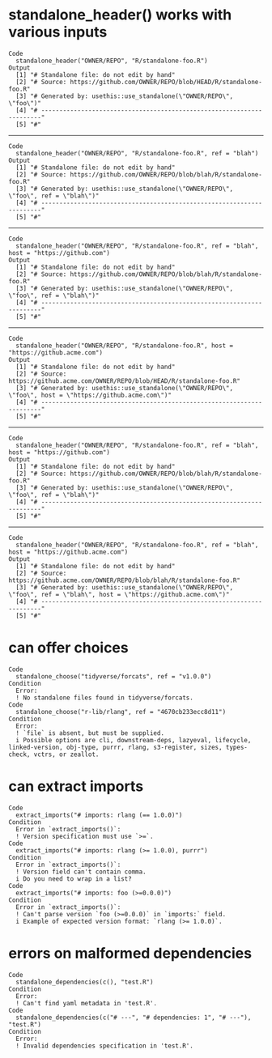 # standalone_header() works with various inputs

    Code
      standalone_header("OWNER/REPO", "R/standalone-foo.R")
    Output
      [1] "# Standalone file: do not edit by hand"                                  
      [2] "# Source: https://github.com/OWNER/REPO/blob/HEAD/R/standalone-foo.R"    
      [3] "# Generated by: usethis::use_standalone(\"OWNER/REPO\", \"foo\")"        
      [4] "# ----------------------------------------------------------------------"
      [5] "#"                                                                       

---

    Code
      standalone_header("OWNER/REPO", "R/standalone-foo.R", ref = "blah")
    Output
      [1] "# Standalone file: do not edit by hand"                                          
      [2] "# Source: https://github.com/OWNER/REPO/blob/blah/R/standalone-foo.R"            
      [3] "# Generated by: usethis::use_standalone(\"OWNER/REPO\", \"foo\", ref = \"blah\")"
      [4] "# ----------------------------------------------------------------------"        
      [5] "#"                                                                               

---

    Code
      standalone_header("OWNER/REPO", "R/standalone-foo.R", ref = "blah", host = "https://github.com")
    Output
      [1] "# Standalone file: do not edit by hand"                                          
      [2] "# Source: https://github.com/OWNER/REPO/blob/blah/R/standalone-foo.R"            
      [3] "# Generated by: usethis::use_standalone(\"OWNER/REPO\", \"foo\", ref = \"blah\")"
      [4] "# ----------------------------------------------------------------------"        
      [5] "#"                                                                               

---

    Code
      standalone_header("OWNER/REPO", "R/standalone-foo.R", host = "https://github.acme.com")
    Output
      [1] "# Standalone file: do not edit by hand"                                                              
      [2] "# Source: https://github.acme.com/OWNER/REPO/blob/HEAD/R/standalone-foo.R"                           
      [3] "# Generated by: usethis::use_standalone(\"OWNER/REPO\", \"foo\", host = \"https://github.acme.com\")"
      [4] "# ----------------------------------------------------------------------"                            
      [5] "#"                                                                                                   

---

    Code
      standalone_header("OWNER/REPO", "R/standalone-foo.R", ref = "blah", host = "https://github.com")
    Output
      [1] "# Standalone file: do not edit by hand"                                          
      [2] "# Source: https://github.com/OWNER/REPO/blob/blah/R/standalone-foo.R"            
      [3] "# Generated by: usethis::use_standalone(\"OWNER/REPO\", \"foo\", ref = \"blah\")"
      [4] "# ----------------------------------------------------------------------"        
      [5] "#"                                                                               

---

    Code
      standalone_header("OWNER/REPO", "R/standalone-foo.R", ref = "blah", host = "https://github.acme.com")
    Output
      [1] "# Standalone file: do not edit by hand"                                                                              
      [2] "# Source: https://github.acme.com/OWNER/REPO/blob/blah/R/standalone-foo.R"                                           
      [3] "# Generated by: usethis::use_standalone(\"OWNER/REPO\", \"foo\", ref = \"blah\", host = \"https://github.acme.com\")"
      [4] "# ----------------------------------------------------------------------"                                            
      [5] "#"                                                                                                                   

# can offer choices

    Code
      standalone_choose("tidyverse/forcats", ref = "v1.0.0")
    Condition
      Error:
      ! No standalone files found in tidyverse/forcats.
    Code
      standalone_choose("r-lib/rlang", ref = "4670cb233ecc8d11")
    Condition
      Error:
      ! `file` is absent, but must be supplied.
      i Possible options are cli, downstream-deps, lazyeval, lifecycle, linked-version, obj-type, purrr, rlang, s3-register, sizes, types-check, vctrs, or zeallot.

# can extract imports

    Code
      extract_imports("# imports: rlang (== 1.0.0)")
    Condition
      Error in `extract_imports()`:
      ! Version specification must use `>=`.
    Code
      extract_imports("# imports: rlang (>= 1.0.0), purrr")
    Condition
      Error in `extract_imports()`:
      ! Version field can't contain comma.
      i Do you need to wrap in a list?
    Code
      extract_imports("# imports: foo (>=0.0.0)")
    Condition
      Error in `extract_imports()`:
      ! Can't parse version `foo (>=0.0.0)` in `imports:` field.
      i Example of expected version format: `rlang (>= 1.0.0)`.

# errors on malformed dependencies

    Code
      standalone_dependencies(c(), "test.R")
    Condition
      Error:
      ! Can't find yaml metadata in 'test.R'.
    Code
      standalone_dependencies(c("# ---", "# dependencies: 1", "# ---"), "test.R")
    Condition
      Error:
      ! Invalid dependencies specification in 'test.R'.

